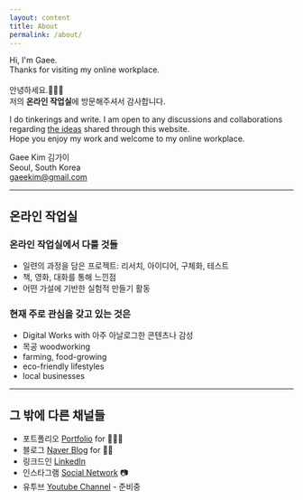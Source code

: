 ```yaml
---
layout: content
title: About
permalink: /about/
---
```


Hi, I'm Gaee.<br>
Thanks for visiting my online workplace.<br><br>
안녕하세요.👩🏻‍🏭 <br>
저의 **온라인 작업실**에 방문해주셔서 감사합니다. 

I do tinkerings and write. I am open to any discussions and collaborations regarding [the ideas](https://gaeekim.github.io/gaeekim/projects/) shared through this website.<br>
Hope you enjoy my work and welcome to my online workplace.


Gaee Kim 김가이<br>
Seoul, South Korea<br>
[gaeekim@gmail.com]()

----

## 온라인 작업실
### 온라인 작업실에서 다룰 것들
- 일련의 과정을 담은 프로젝트: 리서치, 아이디어, 구체화, 테스트
- 책, 영화, 대화를 통해 느낀점
- 어떤 가설에 기반한 실험적 만들기 활동

### 현재 주로 관심을 갖고 있는 것은
- Digital Works with 아주 아날로그한 콘텐츠나 감성
- 목공 woodworking
- farming, food-growing
- eco-friendly lifestyles
- local businesses

----

## 그 밖에 다른 채널들

- 포트폴리오 [Portfolio](https://gaeekim.myportfolio.com/work) for 👩🏻‍💻
- 블로그 [Naver Blog](https://blog.naver.com/gili_kim) for 💃🏻
- 링크드인 [LinkedIn](https://www.linkedin.com/in/gaeekim/)
- 인스타그램 [Social Network](https://www.instagram.com/gaeekim/) 📷
- 유투브 [Youtube Channel]() - 준비중

